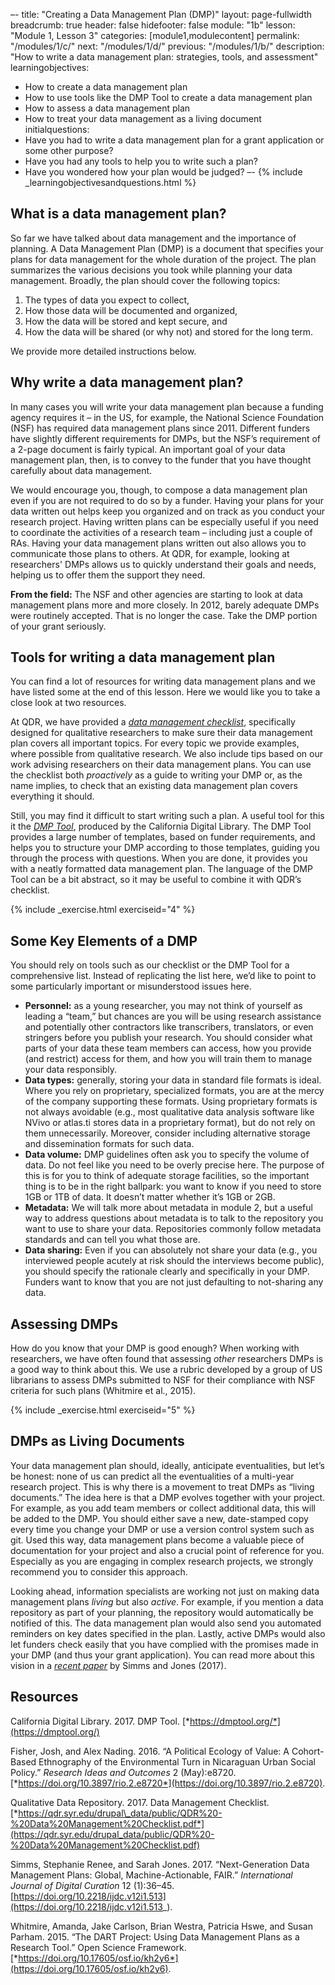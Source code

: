 –-
title: "Creating a Data Management Plan (DMP)"
layout: page-fullwidth
breadcrumb: true
header: false
hidefooter: false
module: "1b"
lesson: "Module 1, Lesson 3"
categories: [module1,modulecontent]
permalink: "/modules/1/c/"
next: "/modules/1/d/"
previous: "/modules/1/b/"
description: "How to write a data management plan: strategies, tools, and assessment"
learningobjectives:
-   How to create a data management plan
-   How to use tools like the DMP Tool to create a data management plan
-   How to assess a data management plan
-   How to treat your data management as a living document
initialquestions:
-   Have you had to write a data management plan for a grant application
    or some other purpose?
-   Have you had any tools to help you to write such a plan?
-   Have you wondered how your plan would be judged?
–-
{% include _learningobjectivesandquestions.html %}

## What is a data management plan?

So far we have talked about data management and the importance of
planning. A Data Management Plan (DMP) is a document that specifies your
plans for data management for the whole duration of the project. The
plan summarizes the various decisions you took while planning your data
management. Broadly, the plan should cover the following topics:

1.  The types of data you expect to collect,
2.  How those data will be documented and organized,
3.  How the data will be stored and kept secure, and
4.  How the data will be shared (or why not) and stored for the
    long term.

We provide more detailed instructions below.

## Why write a data management plan?

In many cases you will write your data management plan because a funding
agency requires it – in the US, for example, the National Science
Foundation (NSF) has required data management plans since 2011.
Different funders have slightly different requirements for DMPs, but the
NSF’s requirement of a 2-page document is fairly typical. An important
goal of your data management plan, then, is to convey to the funder that
you have thought carefully about data management.

We would encourage you, though, to compose a data management plan even if you are not required to do so by a funder.  Having your plans for your data written out helps keep you organized and on track as you conduct your research project. Having written plans can be especially useful if you need to coordinate the activities of a research team – including just a couple of RAs. Having your data management plans written out also allows you to communicate those plans to others. At QDR, for example, looking at researchers' DMPs allows us to quickly understand their goals and needs, helping us to offer them the support they need.

**From the field:** The NSF and other agencies are starting to look at
data management plans more and more closely. In 2012, barely adequate
DMPs were routinely accepted. That is no longer the case. Take the DMP
portion of your grant seriously.

## Tools for writing a data management plan

You can find a lot of resources for writing data management plans and we
have listed some at the end of this lesson. Here we would like you to
take a close look at two resources.

At QDR, we have provided a [*data management
checklist*](https://qdr.syr.edu/drupal_data/public/QDR%20-%20Data%20Management%20Checklist.pdf),
specifically designed for qualitative researchers to make sure their
data management plan covers all important topics. For every topic we
provide examples, where possible from qualitative research. We also
include tips based on our work advising researchers on their data
management plans. You can use the checklist both *proactively* as a
guide to writing your DMP or, as the name implies, to check that an
existing data management plan covers everything it should.

Still, you may find it difficult to start writing such a plan. A useful
tool for this it the [*DMP Tool*](https://dmptool.org/), produced by the
California Digital Library. The DMP Tool provides a large number of
templates, based on funder requirements, and helps you to structure your
DMP according to those templates, guiding you through the process with
questions. When you are done, it provides you with a neatly formatted
data management plan. The language of the DMP Tool can be a bit
abstract, so it may be useful to combine it with QDR’s checklist.

{% include _exercise.html exerciseid="4" %}

## Some Key Elements of a DMP

You should rely on tools such as our checklist or the DMP Tool for a
comprehensive list. Instead of replicating the list here, we’d like to
point to some particularly important or misunderstood issues here.

-   **Personnel:** as a young researcher, you may not think of yourself
    as leading a “team,” but chances are you will be using research
    assistance and potentially other contractors like transcribers,
    translators, or even stringers before you publish your research. You
    should consider what parts of your data these team members can
    access, how you provide (and restrict) access for them, and how you
    will train them to manage your data responsibly.
-   **Data types:** generally, storing your data in standard file
    formats is ideal. Where you rely on proprietary, specialized
    formats, you are at the mercy of the company supporting
    these formats. Using proprietary formats is not always avoidable
    (e.g., most qualitative data analysis software like NVivo or
    atlas.ti stores data in a proprietary format), but do not rely on
    them unnecessarily. Moreover, consider including alternative storage
    and dissemination formats for such data.
-   **Data volume:** DMP guidelines often ask you to specify the volume
    of data. Do not feel like you need to be overly precise here. The
    purpose of this is for you to think of adequate storage facilities,
    so the important thing is to be in the right ballpark: you want to
    know if you need to store 1GB or 1TB of data. It doesn’t matter
    whether it’s 1GB or 2GB.
-   **Metadata:** We will talk more about metadata in module 2, but a
    useful way to address questions about metadata is to talk to the
    repository you want to use to share your data. Repositories commonly
    follow metadata standards and can tell you what those are.
-   **Data sharing:** Even if you can absolutely not share your data
    (e.g., you interviewed people acutely at risk should the interviews
    become public), you should specify the rationale clearly and
    specifically in your DMP. Funders want to know that you are not just
    defaulting to not-sharing any data.

## Assessing DMPs

How do you know that your DMP is good enough? When working with
researchers, we have often found that assessing *other* researchers DMPs
is a good way to think about this. We use a rubric developed by a group
of US librarians to assess DMPs submitted to NSF for their compliance
with NSF criteria for such plans (Whitmire et al., 2015).

{% include _exercise.html exerciseid="5" %}

## DMPs as Living Documents

Your data management plan should, ideally, anticipate eventualities, but
let’s be honest: none of us can predict all the eventualities of a
multi-year research project. This is why there is a movement to treat
DMPs as “living documents.” The idea here is that a DMP evolves together
with your project. For example, as you add team members or collect
additional data, this will be added to the DMP. You should either save a
new, date-stamped copy every time you change your DMP or use a version
control system such as git. Used this way, data management plans become
a valuable piece of documentation for your project and also a crucial
point of reference for you. Especially as you are engaging in complex
research projects, we strongly recommend you to consider this approach.

Looking ahead, information specialists are working not just on making
data management plans *living* but also *active*. For example, if you
mention a data repository as part of your planning, the repository would
automatically be notified of this. The data management plan would also
send you automated reminders on key dates specified in the plan. Lastly,
active DMPs would also let funders check easily that you have complied
with the promises made in your DMP (and thus your grant application).
You can read more about this vision in a [*recent
paper*](http://dx.doi.org/10.2218/ijdc.v12i1.513) by Simms and Jones
(2017).

## Resources

California Digital Library. 2017. DMP Tool.
[*https://dmptool.org/*](https://dmptool.org/)

Fisher, Josh, and Alex Nading. 2016. “A Political Ecology of Value: A
Cohort-Based Ethnography of the Environmental Turn in Nicaraguan Urban
Social Policy.” *Research Ideas and Outcomes* 2 (May):e8720.
[*https://doi.org/10.3897/rio.2.e8720*](https://doi.org/10.3897/rio.2.e8720).

Qualitative Data Repository. 2017. Data Management Checklist.
[*https://qdr.syr.edu/drupal\_data/public/QDR%20-%20Data%20Management%20Checklist.pdf*](https://qdr.syr.edu/drupal_data/public/QDR%20-%20Data%20Management%20Checklist.pdf)

Simms, Stephanie Renee, and Sarah Jones. 2017. “Next-Generation Data
Management Plans: Global, Machine-Actionable, FAIR.” *International
Journal of Digital Curation* 12 (1):36–45.
[https://doi.org/10.2218/ijdc.v12i1.513](https://doi.org/10.2218/ijdc.v12i1.513_).

Whitmire, Amanda, Jake Carlson, Brian Westra, Patricia Hswe, and Susan
Parham. 2015. “The DART Project: Using Data Management Plans as a
Research Tool.” Open Science Framework.
[*https://doi.org/10.17605/osf.io/kh2y6*](https://doi.org/10.17605/osf.io/kh2y6).
